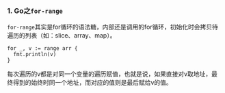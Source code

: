 ### 1. Go之`for-range`
`for-range`其实是for循环的语法糖，内部还是调用的for循环，初始化时会拷贝待遍历的列表（如：slice、array、map）。
```
for _, v := range arr {
  fmt.println(v)
}
```
每次遍历的v都是对同一个变量的遍历赋值，也就是说，如果直接对v取地址，最终得到的始终时同一个地址，而对应的值则是最后赋给v的值。
